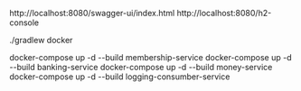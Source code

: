 http://localhost:8080/swagger-ui/index.html
http://localhost:8080/h2-console

./gradlew docker

docker-compose up -d --build membership-service
docker-compose up -d --build banking-service
docker-compose up -d --build money-service
docker-compose up -d --build logging-consumber-service
